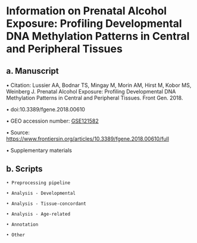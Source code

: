 # Information on Prenatal Alcohol Exposure: Profiling Developmental DNA Methylation Patterns in Central and Peripheral Tissues

## a. Manuscript
  • Citation: Lussier AA, Bodnar TS, Mingay M, Morin AM, Hirst M, Kobor MS, Weinberg J. Prenatal Alcohol Exposure: Profiling Developmental DNA Methylation Patterns in Central and Peripheral Tissues. Front Gen. 2018.
  
  • doi:10.3389/fgene.2018.00610
  
  • GEO accession number: [GSE121582](https://www.ncbi.nlm.nih.gov/geo/query/acc.cgi?acc=GSE121582)
  
  • Source: https://www.frontiersin.org/articles/10.3389/fgene.2018.00610/full

  • Supplementary materials

## b. Scripts
    • Preprocessing pipeline
    
    • Analysis - Developmental
    
    • Analysis - Tissue-concordant
    
    • Analysis - Age-related
    
    • Annotation 
    
    • Other
